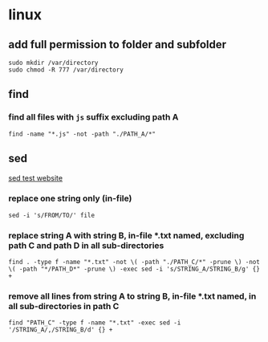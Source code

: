 # linux
## add full permission to folder and subfolder
```
sudo mkdir /var/directory
sudo chmod -R 777 /var/directory
```
## find
### find all files with ``js`` suffix excluding path A
```
find -name "*.js" -not -path "./PATH_A/*"
```
## sed
[sed test website](https://sed.js.org/)
### replace one string only (in-file)
```
sed -i 's/FROM/TO/' file
```
### replace string A with string B, in-file *.txt named, excluding path C and path D in all sub-directories
```
find . -type f -name "*.txt" -not \( -path "./PATH_C/*" -prune \) -not \( -path "*/PATH_D*" -prune \) -exec sed -i 's/STRING_A/STRING_B/g' {} +
```
### remove all lines from string A to string B, in-file *.txt named, in all sub-directories in path C
```
find "PATH_C" -type f -name "*.txt" -exec sed -i '/STRING_A/,/STRING_B/d' {} +
```

